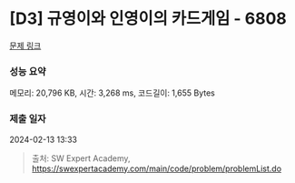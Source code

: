# [D3] 규영이와 인영이의 카드게임 - 6808 

[문제 링크](https://swexpertacademy.com/main/code/problem/problemDetail.do?contestProbId=AWgv9va6HnkDFAW0) 

### 성능 요약

메모리: 20,796 KB, 시간: 3,268 ms, 코드길이: 1,655 Bytes

### 제출 일자

2024-02-13 13:33



> 출처: SW Expert Academy, https://swexpertacademy.com/main/code/problem/problemList.do